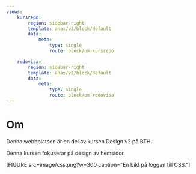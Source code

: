 ```yaml
---
views:
    kursrepo:
        region: sidebar-right
        template: anax/v2/block/default
        data:
            meta: 
                type: single
                route: block/om-kursrepo

    redovisa:
        region: sidebar-right
        template: anax/v2/block/default
        data:
            meta: 
                type: single
                route: block/om-redovisa
---
```

Om
=========================

<!-- Detta innehåll är skrivet i markdown och du hittar innehållet i filen `content/om.md`. -->

Denna webbplatsen är en del av kursen Design v2 på BTH.

Denna kursen fokuserar på design av hemsidor.

[FIGURE src=image/css.png?w=300 caption="En bild på loggan till CSS."]
